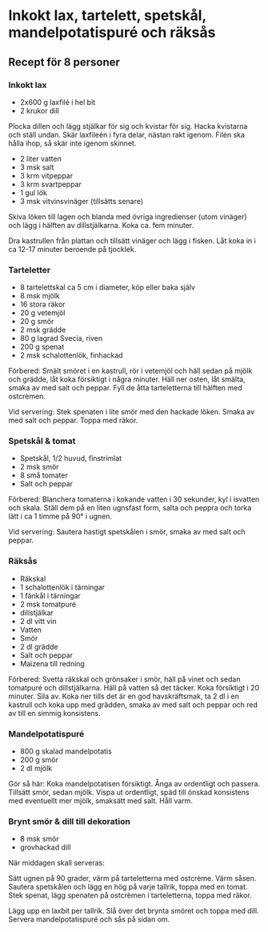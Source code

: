 Inkokt lax, tartelett, spetskål, mandelpotatispuré och räksås
=============================================================

Recept för 8 personer
---------------------

### Inkokt lax

-	2x600 g laxfilé i hel bit
-	2 krukor dill

Plocka dillen och lägg stjälkar för sig och kvistar för sig. Hacka kvistarna och ställ undan. Skär laxfileén i fyra delar, nästan rakt igenom. Filén ska hålla ihop, så skär inte igenom skinnet.

-	2 liter vatten
-	3 msk salt
-	3 krm vitpeppar
-	3 krm svartpeppar
-	1 gul lök
-	3 msk vitvinsvinäger (tillsätts senare)

Skiva löken till lagen och blanda med övriga ingredienser (utom vinäger) och lägg i hälften av dillstjälkarna. Koka ca. fem minuter.

Dra kastrullen från plattan och tillsätt vinäger och lägg i fisken. Låt koka in i ca 12-17 minuter beroende på tjocklek.

### Tarteletter

-	8 tartelettskal ca 5 cm i diameter, köp eller baka själv
-	8 msk mjölk
-	16 stora räkor
-	20 g vetemjöl
-	20 g smör
-	2 msk grädde
-	80 g lagrad Svecia, riven
-	200 g spenat
-	2 msk schalottenlök, finhackad

Förbered: Smält smöret i en kastrull, rör i vetemjöl och häll sedan på mjölk och grädde, låt koka försiktigt i några minuter. Häll ner osten, låt smälta, smaka av med salt och peppar. Fyll de åtta tarteletterna till hälften med ostcrèmen.

Vid servering: Stek spenaten i lite smör med den hackade löken. Smaka av med salt och peppar. Toppa med räkor.

### Spetskål & tomat

-	Spetskål, 1/2 huvud, finstrimlat
-	2 msk smör
-	8 små tomater
-	Salt och peppar

Förbered: Blanchera tomaterna i kokande vatten i 30 sekunder, kyl i isvatten och skala. Ställ dem på en liten ugnsfast form, salta och peppra och torka lätt i ca 1 timme på 90° i ugnen.

Vid servering: Sautera hastigt spetskålen i smör, smaka av med salt och peppar.

### Räksås

-	Räkskal
-	1 schalottenlök i tärningar
-	1 fänkål i tärningar
-	2 msk tomatpuré
-	dillstjälkar
-	2 dl vitt vin
-	Vatten
-	Smör
-	2 dl grädde
-	Salt och peppar
-	Maizena till redning

Förbered: Svetta räkskal och grönsaker i smör, häll på vinet och sedan tomatpuré och dillstjälkarna. Häll på vatten så det täcker. Koka försiktigt i 20 minuter. Sila av. Koka ner tills det är en god havskräftsmak, ta 2 dl i en kastrull och koka upp med grädden, smaka av med salt och peppar och red av till en simmig konsistens.

### Mandelpotatispuré

-	800 g skalad mandelpotatis
-	200 g smör
-	2 dl mjölk

Gör så här: Koka mandelpotatisen försiktigt. Ånga av ordentligt och passera. Tillsätt smör, sedan mjölk. Vispa ut ordentligt, späd till önskad konsistens med eventuellt mer mjölk, smaksätt med salt. Håll varm.

### Brynt smör & dill till dekoration

-	8 msk smör
-	grovhackad dill

När middagen skall serveras:

Sätt ugnen på 90 grader, värm på tarteletterna med ostcrème. Värm såsen. Sautera spetskålen och lägg en hög på varje tallrik, toppa med en tomat. Stek spenat, lägg spenaten på ostcrèmen i tarteletterna, toppa med räkor.

Lägg upp en laxbit per tallrik. Slå över det brynta smöret och toppa med dill. Servera mandelpotatispuré och sås på sidan om.

